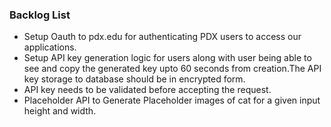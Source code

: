 ### Backlog List

- Setup Oauth to pdx.edu for authenticating PDX users to access our applications.
- Setup API key generation logic for users along with user being able to see and copy the generated key upto 60 seconds from creation.The API key storage to database should be in encrypted form.
- API key needs to be validated before accepting the request.
- Placeholder API to Generate Placeholder images of cat for a given input height and width.
